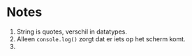 # Notes

1. String is quotes, verschil in datatypes.
2. Alleen `console.log()` zorgt dat er iets op het scherm komt.
3. 

